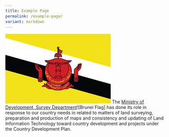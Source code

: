 ```yaml
---
title: Example Page
permalink: /example-page/
variant: markdown
---
```


![Brunei Flag](/images/Brunei_Flag.png)
The [Ministry of Development, Survey Department](https://geoportal.survey.gov.bn/start)![Brunei Flag] has done its role in response to our country needs in related to matters of land surveying, preparation and production of maps and consistency and updating of Land Information Technology toward country development and projects under the Country Development Plan.